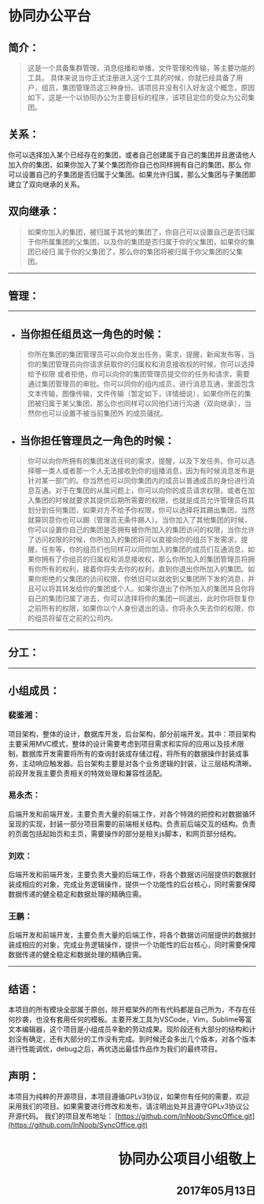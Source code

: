 # <b>协同办公平台</b>
## <b>简介：</b>

> 这是一个具备集群管理，消息组播和单播，文件管理和传输，等主要功能的工具。
 具体来说当你正式注册进入这个工具的时候，你就已经具备了用户，组员，集团管理员这三种身份。该项目并没有引入好友这个概念，原因如下，这是一个以协同办公为主要目标的程序，该项目定位的受众为公司集团。

## <b>关系：</b>
 你可以选择加入某个已经存在的集团，或者自己创建属于自己的集团并且邀请他人加入你的集团，如果你加入了某个集团而你自己也同样拥有自己的集团，那么 你可以设置自己的子集团是否归属于父集团。如果允许归属，那么父集团与子集团即建立了双向继承的关系。

## <b>双向继承：</b>
> 如果你加入的集团，被归属于其他的集团了，你自己可以设置自己是否归属于你所属集团的父集团，以及你的集团是否归属于你的父集团，如果你的集团已经归 属于你的父集团了，那么你的集团将被归属于你父集团的父集团。

<hr>

## <b>管理：</b>
<hr>

- ##  当你担任组员这一角色的时候：
> 你所在集团的集团管理员可以向你发出任务，需求，提醒，新闻发布等，当你的集团管理员向你请求获取你的归属权和消息接收权的时候，你可以选择给予权限 或者拒绝，你可以向你的集团管理员提交你的任务和请求，需要通过集团管理员的审批。你可以同你的组内成员，进行消息互通，里面包含文本传输，图像传输，文件传输（暂定如下，详情细说），如果你所在的集团被归属于某父集团，那么你也同样可以同他们进行沟通（双向继承），当然你也可以设置不被当前集团外 的成员骚扰。

- ## 当你担任管理员之一角色的时候：

> 你可以向你所拥有的集团发送任何的需求，提醒，以及下发任务。你可以选择哪一类人或者那一个人无法接收到你的组播消息，因为有时候消息发布是针对某一部门的。你当然也可以同你集团内的成员以普通成员的身份进行消息互通。对于在集团的从属问题上，你可以向你的成员请求权限，或者在加入集团的时候就要求其提供后期所需要的权限，也就是成员允许管理员将其划分到任何集团，如果对方不给予你权限，你可以选择将其踢出集团，当然就算同意你也可以踢（管理员无条件踢人）。当你加入了其他集团的时候，你可以设置你自己的集团是否拥有被你所加入的集团访问的权限，当你允许了访问权限的时候，你所加入的集团将可以直接向你的组员下发需求，提醒，任务等，你的组员们也同样可以同你加入的集团的成员们互通消息，如果你拥有了你组员的归属权和消息接收权，那么你所加入的集团管理员将拥有你所有的权利，接着你将失去你的权利，直到你退出你所加入的集团。如果你拒绝的父集团的访问权限，你依旧可以就收到父集团所下发的消息，并且可以将其转发给你的集团或个人。如果你退出了你所加入的集团并且你将自己的集团归属了进去，你可以选择将你的集团一同退出，此时你将恢复你之前所有的权限，如果你以个人身份退出的话，你将永久失去你的权限，你的组员将留在之前的公司内。

<hr>

## <b>分工：</b>
<hr>

## 小组成员：

### <b>裴鉴湘：</b>
项目架构，整体的设计，数据库开发，后台架构，部分前端开发。其中：项目架构主要采用MVC模式，整体的设计需要考虑到项目需求和实际的应用以及技术限制，数据库开发需要将所有的查询封装成存储过程，将所有的数据操作封装成事务，主动响应触发器。后台架构主要是对各个业务逻辑的封装，让三层结构清晰。前段开发我主要负责相关的特效处理和兼容性适配。

### <b>易永杰：</b>
后端开发和前端开发，主要负责大量的前端工作，对各个特效的把控和对数据循环呈现的实现，封装一部分项目需要的前端相关结构。负责前后端交互的结构。负责的页面包括起始页和主页，需要操作的部分是相关js脚本，和网页部分结构。

### <b>刘欢：</b>
后端开发和前端开发，主要负责大量的后端工作，将各个数据访问层提供的数据封装成相应的对象，完成业务逻辑操作，提供一个功能性的后台核心，同时需要保障数据传递的健全稳定和数据处理的精确应需。

### <b>王鹏：</b>
后端开发和前端开发，主要负责大量的后端工作，将各个数据访问层提供的数据封装成相应的对象，完成业务逻辑操作，提供一个功能性的后台核心，同时需要保障数据传递的健全稳定和数据处理的精确应需。

<hr>

## <b>结语：</b>
本项目的所有模块全部属于原创，除开框架外的所有代码都是自己所为，不存在任何抄袭，也没有套用任何的模板。主要开发工具为VSCode，Vim，Sublime等富文本编辑器，这个项目是小组成员辛勤的劳动成果。现阶段还有大部分的结构和计划没有确定，还有大部分的工作没有完成。到时候还会多出几个版本，对各个版本进行性能调优，debug之后，再优选出最佳作品作为我们的最终项目。

## <b>声明：</b>
本项目为纯粹的开源项目，本项目遵循GPLv3协议，如果你有任何的需要，欢迎采用我们的项目。如果需要进行修改和发布，请注明出处并且遵守GPLv3协议公开源代码。
我们的项目发布地址：
[https://github.com/InNoob/SyncOffice.git](https://github.com/InNoob/SyncOffice.git)
<font align="right">
#  协同办公项目小组敬上
## 2017年05月13日
</font>